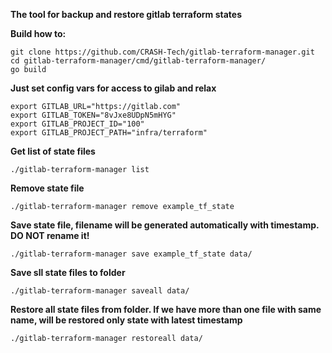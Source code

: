 **The tool for backup and restore gitlab terraform states**

**Build how to:**
```
git clone https://github.com/CRASH-Tech/gitlab-terraform-manager.git
cd gitlab-terraform-manager/cmd/gitlab-terraform-manager/
go build
```
**Just set config vars for access to gilab and relax**

```
export GITLAB_URL="https://gitlab.com"
export GITLAB_TOKEN="8vJxe8UDpN5mHYG"
export GITLAB_PROJECT_ID="100"
export GITLAB_PROJECT_PATH="infra/terraform"
```

**Get list of state files**

```./gitlab-terraform-manager list```

**Remove state file**

```./gitlab-terraform-manager remove example_tf_state```

**Save state file, filename will be generated automatically with timestamp. DO NOT rename it!**

```./gitlab-terraform-manager save example_tf_state data/```

**Save sll state files to folder**

```./gitlab-terraform-manager saveall data/```

**Restore all state files from folder. If we have more than one file with same name, will be restored only state with latest timestamp**

```./gitlab-terraform-manager restoreall data/```
